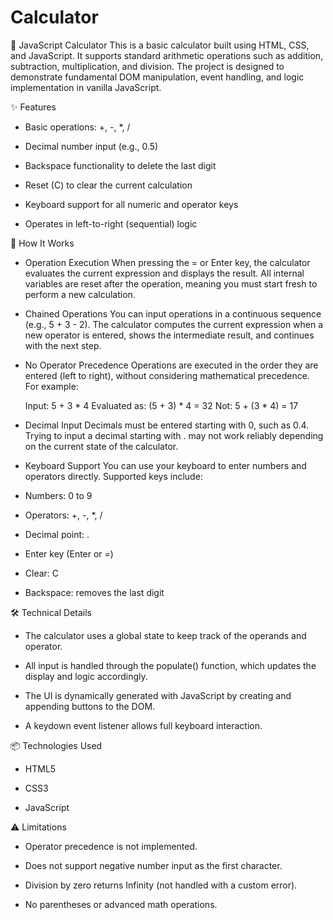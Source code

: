 # Calculator
🧮 JavaScript Calculator
This is a basic calculator built using HTML, CSS, and JavaScript. It supports standard arithmetic operations such as addition, subtraction, multiplication, and division. The project is designed to demonstrate fundamental DOM manipulation, event handling, and logic implementation in vanilla JavaScript.

✨ Features
* Basic operations: +, -, *, /

* Decimal number input (e.g., 0.5)

* Backspace functionality to delete the last digit

* Reset (C) to clear the current calculation

* Keyboard support for all numeric and operator keys

* Operates in left-to-right (sequential) logic

🚀 How It Works
*   Operation Execution
    When pressing the = or Enter key, the calculator evaluates the current expression and displays the result. All internal variables are reset after the operation, meaning you must start fresh to perform a new calculation.

*   Chained Operations
    You can input operations in a continuous sequence (e.g., 5 + 3 - 2). The calculator computes the current expression when a new operator is entered, shows the intermediate result, and continues with the next step.

*   No Operator Precedence
    Operations are executed in the order they are entered (left to right), without considering mathematical precedence. For example:

    Input: 5 + 3 * 4
    Evaluated as: (5 + 3) * 4 = 32
    Not: 5 + (3 * 4) = 17

*   Decimal Input
    Decimals must be entered starting with 0, such as 0.4. Trying to input a decimal starting with . may not work reliably depending on the current state of the calculator.

*   Keyboard Support
    You can use your keyboard to enter numbers and operators directly. Supported keys include:

-   Numbers: 0 to 9

-   Operators: +, -, *, /

-   Decimal point: .

-   Enter key (Enter or =)

-   Clear: C

-   Backspace: removes the last digit


🛠 Technical Details
*   The calculator uses a global state to keep track of the operands and operator.

*   All input is handled through the populate() function, which updates the display and logic accordingly.

*   The UI is dynamically generated with JavaScript by creating and appending buttons to the DOM.

*   A keydown event listener allows full keyboard interaction.

📦 Technologies Used
*   HTML5

*   CSS3

*   JavaScript

⚠️ Limitations
*   Operator precedence is not implemented.

*   Does not support negative number input as the first character.

*   Division by zero returns Infinity (not handled with a custom error).

*   No parentheses or advanced math operations.